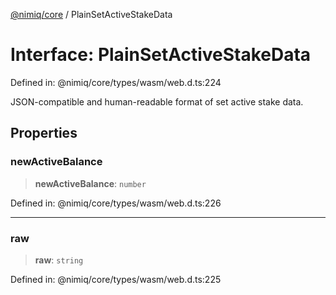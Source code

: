 [@nimiq/core](../globals.md) / PlainSetActiveStakeData

# Interface: PlainSetActiveStakeData

Defined in: @nimiq/core/types/wasm/web.d.ts:224

JSON-compatible and human-readable format of set active stake data.

## Properties

### newActiveBalance

> **newActiveBalance**: `number`

Defined in: @nimiq/core/types/wasm/web.d.ts:226

***

### raw

> **raw**: `string`

Defined in: @nimiq/core/types/wasm/web.d.ts:225
